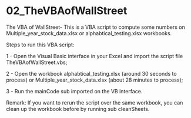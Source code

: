 # 02_TheVBAofWallStreet
The VBA of WallStreet- This is a VBA script to compute some numbers on Multiple_year_stock_data.xlsx or alphabtical_testing.xlsx workbooks.

Steps to run this VBA script:

1 - Open the Visual Basic interface in your Excel and import the script file TheVBAofWallStreet.vbs;

2 - Open the workbook alphabtical_testing.xlsx (around 30 seconds to process) or Multiple_year_stock_data.xlsx (about 28 minutes to process);

3 - Run the mainCode sub imported on the VB interface.

Remark: If you want to rerun the script over the same workbook, you can clean up the workbook before by running sub cleanSheets.
